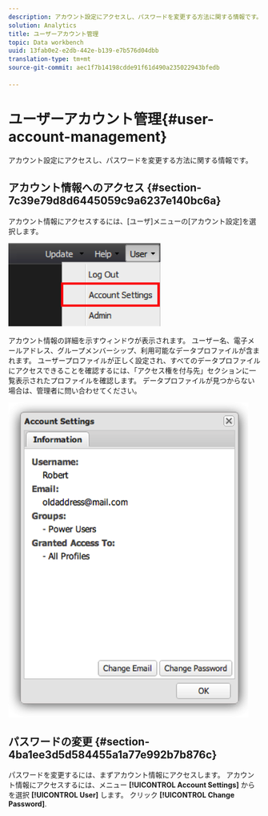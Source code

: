 ```yaml
---
description: アカウント設定にアクセスし、パスワードを変更する方法に関する情報です。
solution: Analytics
title: ユーザーアカウント管理
topic: Data workbench
uuid: 13fab0e2-e2db-442e-b139-e7b576d04dbb
translation-type: tm+mt
source-git-commit: aec1f7b14198cdde91f61d490a235022943bfedb

---
```



# ユーザーアカウント管理{#user-account-management}

アカウント設定にアクセスし、パスワードを変更する方法に関する情報です。

## アカウント情報へのアクセス {#section-7c39e79d8d6445059c9a6237e140bc6a}

アカウント情報にアクセスするには、[ユーザ]メニューの[アカウント設定]を選択します。

![](assets/account_settings.png)

アカウント情報の詳細を示すウィンドウが表示されます。 ユーザー名、電子メールアドレス、グループメンバーシップ、利用可能なデータプロファイルが含まれます。 ユーザープロファイルが正しく設定され、すべてのデータプロファイルにアクセスできることを確認するには、「アクセス権を付与先」セクションに一覧表示されたプロファイルを確認します。 データプロファイルが見つからない場合は、管理者に問い合わせてください。

![](assets/account_settings2.png)

## パスワードの変更 {#section-4ba1ee3d5d584455a1a77e992b7b876c}

パスワードを変更するには、まずアカウント情報にアクセスします。 アカウント情報にアクセスするには、メニュー **[!UICONTROL Account Settings]** からを選択 **[!UICONTROL User]** します。 クリック **[!UICONTROL Change Password]**.
